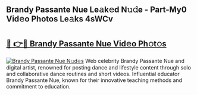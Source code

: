 ## Brandy Passante Nue Le𝚊k𝚎d N𝚞𝚍e - Part-My0 Vid𝚎o Photos Le𝚊ks 4sWCv

# <h2><a href="http://fb0t8t.evod.top/?m=Brandy+Passante+Nue">🔗 👉🔴 Brandy Passante Nue Vid𝚎o Ph𝚘t𝚘s</a></h2>

[![Brandy Passante Nue N𝚞d𝚎s](https://i.imgur.com/8V9OHl7.gif)](http://fb0t8t.evod.top/?m=Brandy+Passante+Nue)
Web celebrity Brandy Passante Nue and digital artist, renowned for posting dance and lifestyle content through solo and collaborative dance routines and short videos. Influential educator Brandy Passante Nue, known for their innovative teaching methods and commitment to education. 
